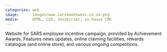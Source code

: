 ```yaml
---
categories: web
image:      images/www.sarsamakhwezi.co.za.png
media:      HTML, CSS, JavaScript, in-house CMS
---
```

Website for SARS employee incentive campaign, provided by Achievement Awards.
Features news updates, online claiming facilities, rewards catalogue (and online
store), and various ongoing competitions.
